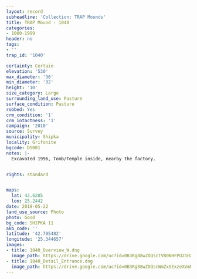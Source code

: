 ```yaml
---
layout: record
subheadline: 'Collection: TRAP Mounds'
title: TRAP Mound - 1040
categories:
- 1000-1999
header: no
tags:
- ''
trap_id: '1040'

certainty: Certain
elevation: '530'
max_diameter: '36'
min_diameter: '32'
height: '10'
size_category: Large
surrounding_land_use: Pasture
surface_condition: Pasture
robbed: Yes
crm_condition: '1'
crm_intactness: '1'
campaign: '2010'
source: Survey
municipality: Shipka
locality: Grifonite
bgcode: DS001
notes: |-
  Excavated 1996, Tomb/Temple inside, nearby the factory.


rights: standard


maps:
  lat: 42.6285
  lon: 25.2442
date: 2018-05-22
land_use_source: Photo
photo: Good
bg_code: SHIPKA 11
akb_code: ''
latitude: '42.705482'
longitude: '25.344657'
images:
- title: 1040_Overview_W.dng
  image_path: https://drive.google.com/uc?id=0B3Rg88wZDQscTV80NHFPU21HXzg
- title: 1040_Detail_Entrance.dng
  image_path: https://drive.google.com/uc?id=0B3Rg88wZDQscWmZxSExzeXVmM0U
---
```

